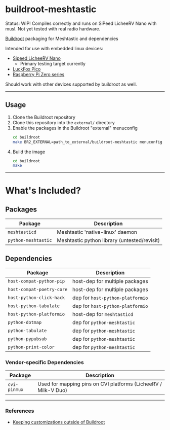 # buildroot-meshtastic

Status: WIP! Compiles correctly and runs on SiPeed LicheeRV Nano with musl.
    Not yet tested with real radio hardware.

[Buildroot](https://buildroot.org/) packaging for Meshtastic and dependencies

Intended for use with embedded linux devices:
- [Sipeed LicheeRV Nano](https://wiki.sipeed.com/hardware/en/lichee/RV_Nano/1_intro.html)
    - Primary testing target currently
- [LuckFox Pico](https://wiki.luckfox.com/luckfox-pico/luckfox-pico-quick-start/)
- [Raspberry Pi Zero series](https://www.raspberrypi.com/documentation/computers/raspberry-pi.html#zero-series)

Should work with other devices supported by buildroot as well.

---

## Usage

1. Clone the Buildroot repository
2. Clone this repository into the `external/` directory
3. Enable the packages in the Buildroot "external" menuconfig
    ```sh
    cd buildroot
    make BR2_EXTERNAL=path_to_external/buildroot-meshtastic menuconfig
    ```
4. Build the image
    ```sh
    cd buildroot
    make
    ```

---

# What's Included?

## Packages

| Package             | Description                                  |
| ------------------- | -------------------------------------------- |
| `meshtasticd`       | Meshtastic 'native-linux' daemon             |
| `python-meshtastic` | Meshtastic python library (untested/revisit) |

## Dependencies

| Package                   | Description                      |
| ------------------------- | -------------------------------- |
| `host-compat-python-pip`  | host-dep for multiple packages   |
| `host-compat-poetry-core` | host-dep for multiple packages   |
| `host-python-click-hack`  | dep for `host-python-platformio` |
| `host-python-tabulate`    | dep for `host-python-platformio` |
| `host-python-platformio`  | host-dep for `meshtasticd`       |
| `python-dotmap`           | dep for `python-meshtastic`      |
| `python-tabulate`         | dep for `python-meshtastic`      |
| `python-pypubsub`         | dep for `python-meshtastic`      |
| `python-print-color`      | dep for `python-meshtastic`      |

### Vendor-specific Dependencies

| Package      | Description                                                    |
| ------------ | -------------------------------------------------------------- |
| `cvi-pinmux` | Used for mapping pins on CVI platforms (LicheeRV / Milk-V Duo) |

---

### References
- [Keeping customizations outside of Buildroot](https://buildroot.org/downloads/manual/manual.html#outside-br-custom)
